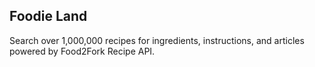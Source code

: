 ## Foodie Land

Search over 1,000,000 recipes for ingredients, instructions, and articles powered by Food2Fork Recipe API.
